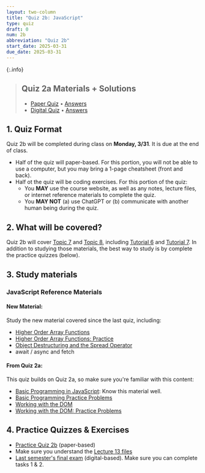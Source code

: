 ```yaml
---
layout: two-column
title: "Quiz 2b: JavaScript"
type: quiz
draft: 0
num: 2b
abbreviation: "Quiz 2b"
start_date: 2025-03-31
due_date: 2025-03-31
---
```


{:.info}
> ## Quiz 2a Materials + Solutions
> * <a href="https://docs.google.com/document/d/1upKwfG7j8VMxIAHqA5XzIDIx5TztX8k1powcHyvTfaU/edit?usp=sharing" target="_blank">Paper Quiz</a> &bull; <a href="https://docs.google.com/document/d/1dcLKxqPUNqDtVFScA--c5hw9W-AgRqWbndEbKvvx4u8/edit?usp=sharing" target="_blank">Answers</a>
> * <a href="../activities/quiz02b">Digital Quiz</a> &bull; <a href="/spring2025/course-files/quizzes/quiz02b_answers.zip">Answers</a>



## 1. Quiz Format
Quiz 2b will be completed during class on **Monday, 3/31**. It is due at the end of class.
* Half of the quiz will paper-based. For this portion, you will not be able to use a computer, but you may bring a 1-page cheatsheet (front and back). 
* Half ot the quiz will be coding exercises. For this portion of the quiz:
    * You **MAY** use the course website, as well as any notes, lecture files, or internet reference materials to complete the quiz.
    * You **MAY NOT** (a) use ChatGPT or (b) communicate with another human being during the quiz.

## 2. What will be covered?
Quiz 2b will cover [Topic 7](../topics/topic07) and [Topic 8](../topics/topic08), including [Tutorial 6](../assignments/tutorial06) and [Tutorial 7](../assignments/tutorial07). In addition to studying those materials, the best way to study is by complete the practice quizzes (below).

## 3. Study materials
### JavaScript Reference Materials
#### New Material:
Study the new material covered since the last quiz, including:
* [Higher Order Array Functions](/spring2025/resources/05-higher-order-array-functions/)
* [Higher Order Array Functions: Practice](/spring2025/resources/06-higher-order-practice/)
* [Object Destructuring and the Spread Operator](/spring2025/resources/07-spread-operator-object-destructuring/)
* await / async and fetch

#### From Quiz 2a:
This quiz builds on Quiz 2a, so make sure you're familiar with this content:
* [Basic Programming in JavaScript](/spring2025/resources/01-basic-programming/): Know this material well. 
* [Basic Programming Practice Problems](/spring2025/resources/02-basic-programming-practice/)   
* [Working with the DOM](/spring2025/resources/03-the-dom/)   
* [Working with the DOM: Practice Problems](/spring2025/resources/04-dom-practice/)  

## 4. Practice Quizzes & Exercises
* <a href="https://docs.google.com/document/d/1u7wdfwKxjQEj3O2skjxb7eWSxb001oBeFH8q0yq3xKU/edit?usp=sharing" target="_blank">Practice Quiz 2b</a> (paper-based)
* Make sure you understand the [Lecture 13 files](/spring2025/course-files/lectures/lecture13.zip)
* <a href="https://csci344.github.io/fall2024/quizzes/quiz02" target="_blank">Last semester's final exam</a> (digital-based). Make sure you can complete tasks 1 & 2.

